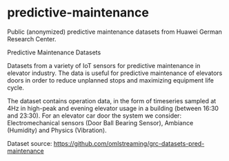 # predictive-maintenance
Public (anonymized) predictive maintenance datasets from Huawei German Research Center.

Predictive Maintenance Datasets

Datasets from a variety of IoT sensors for predictive maintenance in elevator industry. The data is useful for predictive maintenance of elevators doors in order to reduce unplanned stops and maximizing equipment life cycle.

The dataset contains operation data, in the form of timeseries sampled at 4Hz in high-peak and evening elevator usage in a building (between 16:30 and 23:30). For an elevator car door the system we consider: Electromechanical sensors (Door Ball Bearing Sensor), Ambiance (Humidity) and Physics (Vibration).

Dataset source: https://github.com/omlstreaming/grc-datasets-pred-maintenance
